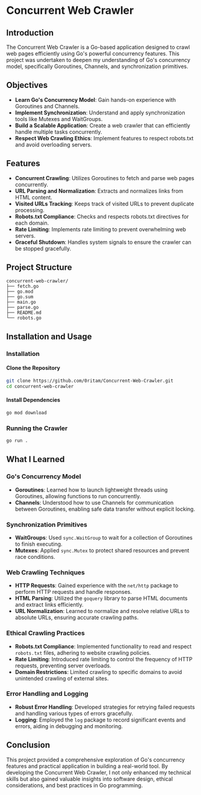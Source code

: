 # Concurrent Web Crawler

## Introduction
The Concurrent Web Crawler is a Go-based application designed to crawl web pages efficiently using Go's powerful concurrency features. This project was undertaken to deepen my understanding of Go's concurrency model, specifically Goroutines, Channels, and synchronization primitives.

## Objectives
- **Learn Go's Concurrency Model**: Gain hands-on experience with Goroutines and Channels.
- **Implement Synchronization**: Understand and apply synchronization tools like Mutexes and WaitGroups.
- **Build a Scalable Application**: Create a web crawler that can efficiently handle multiple tasks concurrently.
- **Respect Web Crawling Ethics**: Implement features to respect robots.txt and avoid overloading servers.

## Features
- **Concurrent Crawling**: Utilizes Goroutines to fetch and parse web pages concurrently.
- **URL Parsing and Normalization**: Extracts and normalizes links from HTML content.
- **Visited URLs Tracking**: Keeps track of visited URLs to prevent duplicate processing.
- **Robots.txt Compliance**: Checks and respects robots.txt directives for each domain.
- **Rate Limiting**: Implements rate limiting to prevent overwhelming web servers.
- **Graceful Shutdown**: Handles system signals to ensure the crawler can be stopped gracefully.

## Project Structure
```
concurrent-web-crawler/
├── fetch.go
├── go.mod
├── go.sum
├── main.go
├── parse.go
├── README.md
└── robots.go
```

## Installation and Usage
### Installation
#### Clone the Repository
```sh
git clone https://github.com/0ritam/Concurrent-Web-Crawler.git
cd concurrent-web-crawler
```

#### Install Dependencies
```sh
go mod download
```

### Running the Crawler
```sh
go run .
```

## What I Learned
### Go's Concurrency Model
- **Goroutines**: Learned how to launch lightweight threads using Goroutines, allowing functions to run concurrently.
- **Channels**: Understood how to use Channels for communication between Goroutines, enabling safe data transfer without explicit locking.

### Synchronization Primitives
- **WaitGroups**: Used `sync.WaitGroup` to wait for a collection of Goroutines to finish executing.
- **Mutexes**: Applied `sync.Mutex` to protect shared resources and prevent race conditions.

### Web Crawling Techniques
- **HTTP Requests**: Gained experience with the `net/http` package to perform HTTP requests and handle responses.
- **HTML Parsing**: Utilized the `goquery` library to parse HTML documents and extract links efficiently.
- **URL Normalization**: Learned to normalize and resolve relative URLs to absolute URLs, ensuring accurate crawling paths.

### Ethical Crawling Practices
- **Robots.txt Compliance**: Implemented functionality to read and respect `robots.txt` files, adhering to website crawling policies.
- **Rate Limiting**: Introduced rate limiting to control the frequency of HTTP requests, preventing server overloads.
- **Domain Restrictions**: Limited crawling to specific domains to avoid unintended crawling of external sites.

### Error Handling and Logging
- **Robust Error Handling**: Developed strategies for retrying failed requests and handling various types of errors gracefully.
- **Logging**: Employed the `log` package to record significant events and errors, aiding in debugging and monitoring.

## Conclusion
This project provided a comprehensive exploration of Go's concurrency features and practical application in building a real-world tool. By developing the Concurrent Web Crawler, I not only enhanced my technical skills but also gained valuable insights into software design, ethical considerations, and best practices in Go programming.